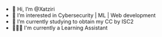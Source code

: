 - 👋 Hi, I’m @Xatziri
- 👀 I’m interested in Cybersecurity | ML | Web development
- 🌱 I’m currently studying to obtain my CC by ISC2 
- 👩🏽‍🏫 I'm currently a Learning Assistant

<!---
Xatziri/Xatziri is a ✨ special ✨ repository because its `README.md` (this file) appears on your GitHub profile.
You can click the Preview link to take a look at your changes.
--->
